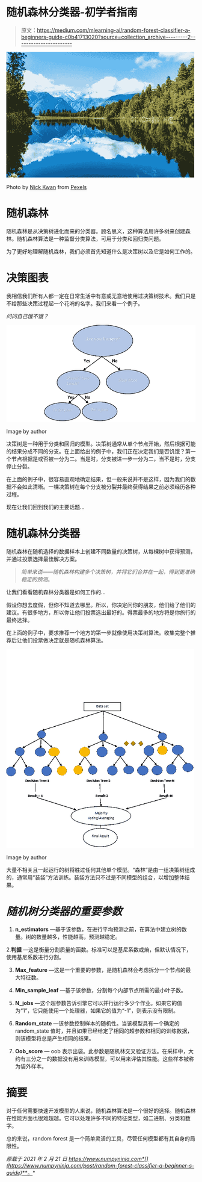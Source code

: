 # 随机森林分类器-初学者指南

> 原文：<https://medium.com/mlearning-ai/random-forest-classifier-a-beginners-guide-c0b41713020?source=collection_archive---------2----------------------->

![](img/09bc1f314c557e6cca55ebf9ae36908a.png)

Photo by [Nick Kwan](https://www.pexels.com/@nickkwanhk?utm_content=attributionCopyText&utm_medium=referral&utm_source=pexels) from [Pexels](https://www.pexels.com/photo/lake-near-forest-2745258/?utm_content=attributionCopyText&utm_medium=referral&utm_source=pexels)

# 随机森林

随机森林是从决策树进化而来的分类器。顾名思义，这种算法用许多树来创建森林。随机森林算法是一种监督分类算法，可用于分类和回归类问题。

为了更好地理解随机森林，我们必须首先知道什么是决策树以及它是如何工作的。

# 决策图表

我相信我们所有人都一定在日常生活中有意或无意地使用过决策树技术。我们只是不给那些决策过程起一个花哨的名字。我们来看一个例子。

*问问自己饿不饿？*

![](img/6ed511481cba199a19a73f38390cdfe0.png)

Image by author

决策树是一种用于分类和回归的模型。决策树通常从单个节点开始，然后根据可能的结果分成不同的分支。在上面给出的例子中，我们正在决定我们是否饥饿？第一个节点根据是或否被一分为二。当是时，分支被进一步一分为二，当不是时，分支停止分裂。

在上面的例子中，很容易直观地确定结果，但一般来说并不是这样，因为我们的数据不会如此清晰。一棵决策树在每个分支被分裂并最终获得结果之前必须经历各种过程。

现在让我们回到我们的主要话题…

# 随机森林分类器

随机森林在随机选择的数据样本上创建不同数量的决策树，从每棵树中获得预测，并通过投票选择最佳解决方案。

> *简单来说——随机森林构建多个决策树，并将它们合并在一起，得到更准确稳定的预测*。

让我们看看随机森林分类器是如何工作的…

假设你想去度假，但你不知道去哪里。所以，你决定问你的朋友，他们给了他们的建议。有很多地方，所以你让他们投票选出最好的。得票最多的地方将是你旅行的最终选择。

在上面的例子中，要求推荐一个地方的第一步就像使用决策树算法。收集完整个推荐后让他们投票做决定就是随机森林算法。

![](img/32f6a0f4f97b8a393239e66b97dcb01a.png)

Image by author

大量不相关且一起运行的树将胜过任何其他单个模型。“森林”是由一组决策树组成的，通常用“装袋”方法训练。装袋方法只不过是不同模型的组合，以增加整体结果。

# ***随机树分类器的重要参数***

1. **n_estimators** —基于该参数，在进行平均预测之前，在算法中建立树的数量。树的数量越多，性能越高，预测越稳定。

2.**判据** —这是衡量分割质量的函数。标准可以是基尼系数或熵，但默认情况下，使用基尼系数进行分割。

3. **Max_feature** —这是一个重要的参数，是随机森林会考虑拆分一个节点的最大特征数。

4. **Min_sample_leaf** —基于该参数，分割每个内部节点所需的最小叶子数。

5. **N_jobs** —这个超参数告诉引擎它可以并行运行多少个作业。如果它的值为“1”，它只能使用一个处理器，如果它的值为“-1”，则表示没有限制。

6. **Random_state** —该参数控制样本的随机性。当该模型具有一个确定的 random_state 值时，并且如果已经给定了相同的超参数和相同的训练数据，则该模型将总是产生相同的结果。

7. **Oob_score** — oob 表示出袋。此参数是随机林交叉验证方法。在采样中，大约有三分之一的数据没有用来训练模型，可以用来评估其性能。这些样本被称为袋外样本。

# 摘要

对于任何需要快速开发模型的人来说，随机森林算法是一个很好的选择。随机森林在性能方面也很难超越。它可以处理许多不同的特征类型，如二进制、分类和数字。

总的来说，random forest 是一个简单灵活的工具，尽管任何模型都有其自身的局限性。

*原载于 2021 年 2 月 21 日 https://www.numpyninja.com*[](https://www.numpyninja.com/post/random-forest-classifier-a-beginner-s-guide)**。**